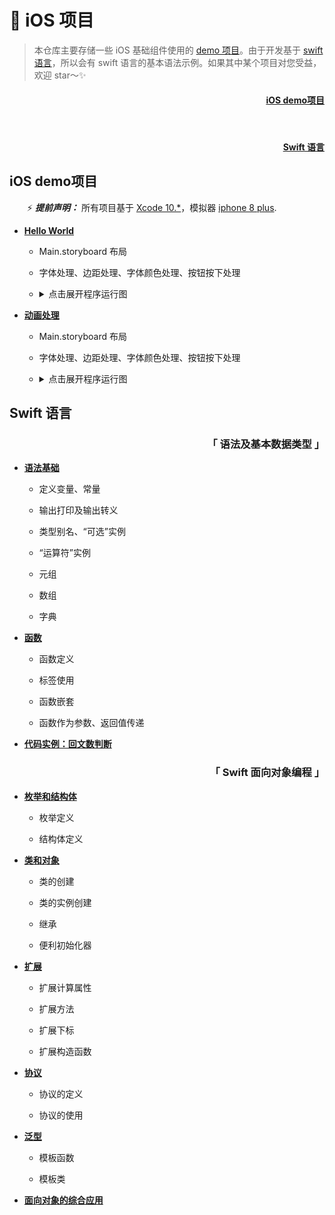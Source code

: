 # 📖 iOS 项目

> 本仓库主要存储一些 iOS 基础组件使用的 [demo 项目](#welcome)。由于开发基于 [swift 语言](#welcome)，所以会有 swift 语言的基本语法示例。如果其中某个项目对您受益，欢迎 star～✨

<div align="right">
    <h4><a href="#ios-demo项目">iOS demo项目</a></h4><br>
    <h4><a href="#swift-语言">Swift 语言</a></h4>
</div>


## iOS demo项目

&emsp;&emsp;⚡ ***提前声明：*** 所有项目基于 [Xcode 10.*](#welcome)，模拟器 [iphone 8 plus](#welcome).

+ **[Hello World](/01_SwiftPrimary#swift-语言基础)**

    + Main.storyboard 布局

    + 字体处理、边距处理、字体颜色处理、按钮按下处理

    + <details>
        <summary>点击展开程序运行图</summary>
        <ul>
            <img src="https://github.com/fmw666/Python/blob/master/pics/cute-chuoni.jpg?raw=true">
        </ul>
    </details>

+ **[动画处理](/01_SwiftPrimary#swift-语言基础)**

    + Main.storyboard 布局

    + 字体处理、边距处理、字体颜色处理、按钮按下处理

    + <details>
        <summary>点击展开程序运行图</summary>
        <ul>
            <img src="https://github.com/fmw666/Python/blob/master/pics/cute-chuoni.jpg?raw=true">
        </ul>
    </details>

## Swift 语言

<div align="right">
    <h3>「 语法及基本数据类型 」</h3>
</div>

+ **[语法基础](/01_SwiftPrimary#swift-语言基础)**

  + 定义变量、常量
  
  + 输出打印及输出转义
  
  + 类型别名、“可选”实例
  
  + “运算符”实例
  
  + 元组
  
  + 数组
  
  + 字典

+ **[函数](/01_SwiftPrimary#函数)**

  + 函数定义
  
  + 标签使用
  
  + 函数嵌套
  
  + 函数作为参数、返回值传递

+ **[代码实例：回文数判断](/01_SwiftPrimary#回文素数判断)**


<div align="right">
    <h3>「 Swift 面向对象编程 」</h3>
</div>

+ **[枚举和结构体](/02_SwiftOOP#枚举和结构体)**

  + 枚举定义

  + 结构体定义

+ **[类和对象](/02_SwiftOOP#类和对象)**

  + 类的创建

  + 类的实例创建

  + 继承

  + 便利初始化器

+ **[扩展](/02_SwiftOOP#扩展)**

    + 扩展计算属性

    + 扩展方法

    + 扩展下标

    + 扩展构造函数

+ **[协议](/02_SwiftOOP#协议)**

    + 协议的定义

    + 协议的使用

+ **[泛型](/02_SwiftOOP#泛型)**

    + 模板函数

    + 模板类

+ **[面向对象的综合应用](/02_SwiftOOP#综合应用)**
